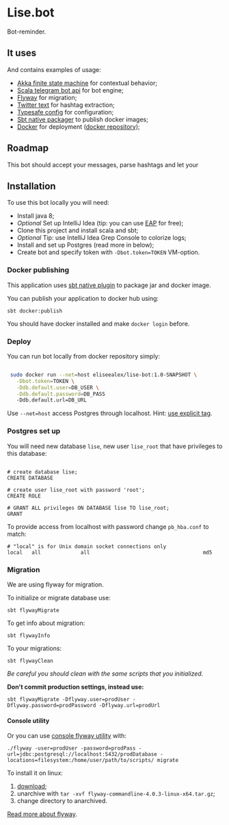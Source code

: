 # Lise.bot

Bot-reminder.

## It uses
And contains examples of usage:
* [Akka finite state machine](http://doc.akka.io/docs/akka/snapshot/scala/fsm.html) for contextual behavior;
* [Scala telegram bot api](https://github.com/mukel/telegrambot4s) for bot engine;
* [Flyway](https://flywaydb.org/) for migration;
* [Twitter text](https://github.com/twitter/twitter-text) for hashtag extraction;
* [Typesafe config](https://github.com/typesafehub/config) for configuration;
* [Sbt native packager](http://www.scala-sbt.org/sbt-native-packager/) to publish docker images;
* [Docker](https://www.docker.com/) for deployment ([docker repository](https://hub.docker.com/r/eliseealex/lise-bot/));

## Roadmap
This bot should accept your messages, parse hashtags and let your

## Installation
To use this bot locally you will need:

* Install java 8;
* _Optional_ Set up IntelliJ Idea (tip: you can use [EAP](https://confluence.jetbrains.com/display/IDEADEV/EAP) for free);
* Clone this project and install scala and sbt;
* _Optional_ Tip: use IntelliJ Idea Grep Console to colorize logs;
* Install and set up Postgres (read more in below);
* Create bot and specify token with `-Dbot.token=TOKEN` VM-option.

### Docker publishing

This application uses [sbt native plugin](http://www.scala-sbt.org/sbt-native-packager/) to package jar and docker image.

You can publish your application to docker hub using:

```
sbt docker:publish
```

You should have docker installed and make `docker login` before.

### Deploy

You can run bot locally from docker repository simply:
```bash

 sudo docker run --net=host eliseealex/lise-bot:1.0-SNAPSHOT \
   -Dbot.token=TOKEN \
   -Ddb.default.user=DB_USER \
   -Ddb.default.password=DB_PASS
   -Ddb.default.url=DB_URL

```

Use `--net=host` access Postgres through localhost.
Hint: [use explicit tag](https://medium.com/@mccode/the-misunderstood-docker-tag-latest-af3babfd6375#.noul4k4q5).

### Postgres set up
You will need new database `lise`, new user `lise_root` that have privileges to this database:

```

# create database lise;
CREATE DATABASE

# create user lise_root with password 'root';
CREATE ROLE

# GRANT ALL privileges ON DATABASE lise TO lise_root;
GRANT

```

To provide access from localhost with password change `pb_hba.conf` to match:
```
# "local" is for Unix domain socket connections only
local   all             all                                     md5
```

### Migration

We are using flyway for migration.

To initialize or migrate database use:
```
sbt flywayMigrate
```

To get info about migration:
```
sbt flywayInfo
```

To your migrations:
```
sbt flywayClean
```

_Be careful you should clean with the same scripts that you initialized._

**Don't commit production settings, instead use:**
```
sbt flywayMigrate -Dflyway.user=prodUser -Dflyway.password=prodPassword -Dflyway.url=prodUrl
```

#### Console utility

Or you can use [console flyway utility](https://flywaydb.org/getstarted/firststeps/commandline) with:

```
./flyway -user=prodUser -password=prodPass -url=jdbc:postgresql://localhost:5432/prodDatabase -locations=filesystem:/home/user/path/to/scripts/ migrate
```

To install it on linux:

1. [download](https://flywaydb.org/getstarted/download);
1. unarchive with `tar -xvf flyway-commandline-4.0.3-linux-x64.tar.gz`;
1. change directory to anarchived.

[Read more about flyway](https://flywaydb.org/documentation/sbt/).